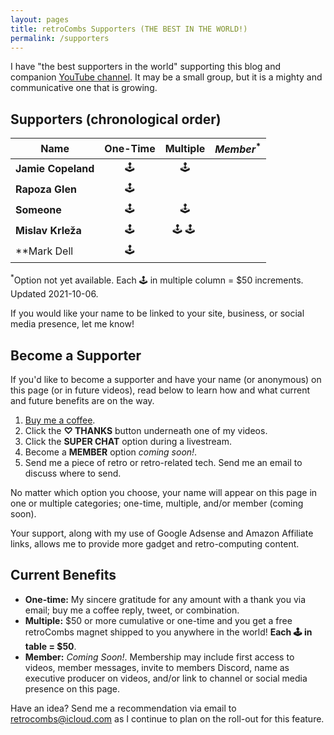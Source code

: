 ```yaml
---
layout: pages
title: retroCombs Supporters (THE BEST IN THE WORLD!)
permalink: /supporters
---
```


<!--
img class="category" src="http://www.stevencombs.com/images/design/about.svg" width="20%" />
-->

I have "the best supporters in the world" supporting this blog and companion [YouTube channel](https://www.youtube.com/stevencombs). It may be a small group, but it is a mighty and communicative one that is growing.

## Supporters (chronological order)

| **Name**           | **One-Time** | **Multiple** | *Member*<sup>*</sup> |
|--------------------|:------------:|:------------:|:--------------------:|
| **Jamie Copeland** |      🕹️      |      🕹️      |                      |
| **Rapoza Glen**    |      🕹️      |              |                      |
| **Someone**        |      🕹️      |      🕹️      |                      |
| **Mislav Krleža**  |      🕹️      |   🕹️ 🕹️  ️   |                      |
| **Mark Dell        |      🕹️      |              |                      |

<sup>*</sup>Option not yet available. Each 🕹️ in multiple column = $50 increments. Updated 2021-10-06.

If you would like your name to be linked to your site, business, or social media presence, let me know!

## Become a Supporter

If you'd like to become a supporter and have your name (or anonymous) on this page (or in future videos), read below to learn how and what current and future benefits are on the way.

1. [Buy me a coffee](https://www.buymeacoffee.com/retrocombs).
2. Click the **♡ THANKS** button underneath one of my videos.
3. Click the **SUPER CHAT** option during a livestream.
4. Become a **MEMBER** option *coming soon!*.
5. Send me a piece of retro or retro-related tech. Send me an email to discuss where to send.

No matter which option you choose, your name will appear on this page in one or multiple categories; one-time, multiple, and/or member (coming soon).

Your support, along with my use of Google Adsense and Amazon Affiliate links, allows me to provide more gadget and retro-computing content.

## Current Benefits

- **One-time:** My sincere gratitude for any amount with a thank you via email; buy me a coffee reply, tweet, or combination.
- **Multiple:** $50 or more cumulative or one-time and you get a free retroCombs magnet shipped to you anywhere in the world! **Each 🕹️ in table = $50**.
- **Member:** *Coming Soon!*. Membership may include first access to videos, member messages, invite to members Discord, name as executive producer on videos, and/or link to channel or social media presence on this page.

Have an idea? Send me a recommendation via email to <retrocombs@icloud.com> as I continue to plan on the roll-out for this feature.
